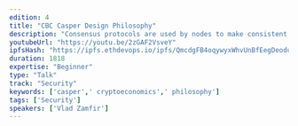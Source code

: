 ```yaml
---
edition: 4
title: "CBC Casper Design Philosophy"
description: "Consensus protocols are used by nodes to make consistent decisions in a distributed network. However, consensus protocols for public blockchains should satisfy other requirements, by virtue of the protocol being open. For example, they need to be incentivized, in that people will be incentivized to run consensus forming nodes in the first place, and in that following the protocol should be an equilibrium for consensus forming nodes.The CBC Casper family of consensus protocols has been designed to fit design criteria necessary for secure public blockchains. In this talk, we will explore the design goals and methodology used in CBC Casper research: economically motivated properties of the consensus protocol, the correct-by-construction approach to protocol specification, and the resulting rapid iteration."
youtubeUrl: "https://youtu.be/2zGAF2VsveY"
ipfsHash: "https://ipfs.ethdevops.io/ipfs/QmcdgFB4oqywyxWhvUnBfEegDeodua2sT7MySeWRmPatdT?filename=CBC_Casper_Design_Philosophy_by_Vlad_Zamfir_Devcon4-2zGAF2VsveY.mp4"
duration: 1818
expertise: "Beginner"
type: "Talk"
track: "Security"
keywords: ['casper',' cryptoeconomics',' philosophy']
tags: ['Security']
speakers: ['Vlad Zamfir']
---
```

